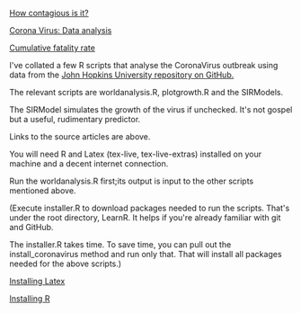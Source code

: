[How contagious is it?](https://blog.ephorie.de/epidemiology-how-contagious-is-novel-coronavirus-2019-ncov)

[Corona Virus: Data analysis](https://rdatamining.wordpress.com/2020/03/10/coronavirus-data-analysis-with-r-tidyverse-and-ggplot2/)

[Cumulative fatality rate](http://freerangestats.info/blog/2020/03/17/covid19-cfr)

I've collated a few R scripts that analyse the CoronaVirus outbreak using data from the [John Hopkins University repository on GitHub.](https://github.com/CSSEGISandData/COVID-19)


The relevant scripts are worldanalysis.R, plotgrowth.R and the SIRModels. 

The SIRModel simulates the growth of the virus if unchecked. 
It's not gospel but a useful, rudimentary predictor.  

Links to the source articles are above. 

You will need R and Latex (tex-live, tex-live-extras) installed on your machine and a decent internet connection.

Run the worldanalysis.R first;its output is input to the other scripts mentioned above.

(Execute installer.R to download packages needed to run the scripts. 
That's under the root directory, LearnR. 
It helps if you're already familiar with git and GitHub.

The installer.R takes time. 
To save time, you can pull out the install_coronavirus method and run only that. 
That will install all packages needed for the above scripts.)

[Installing Latex](https://www.latex-tutorial.com/installation/)

[Installing R](https://www.datacamp.com/community/tutorials/installing-R-windows-mac-ubuntu)
